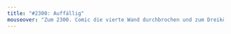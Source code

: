 ```yaml
---
title: "#2300: Auffällig"
mouseover: "Zum 2300. Comic die vierte Wand durchbrochen und zum Dreikönigstag auch noch Kürchenbezug. Zwei Kekse mit einer Klappe gefuttert."
---
```


